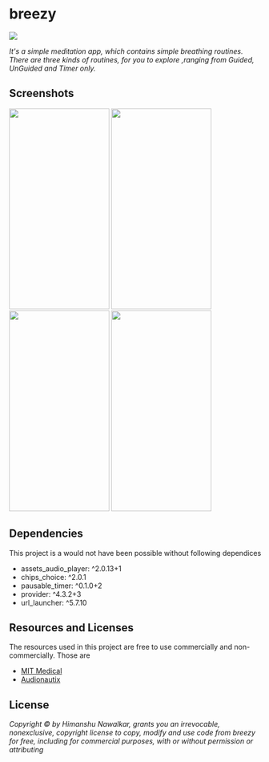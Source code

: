 # breezy
![](https://drive.google.com/uc?export=view&id=1Qx7hiqwS6waxVQlYYCPCWA6sBgo2Iw3Z)

*It's a simple meditation app, which contains simple breathing routines. There are three kinds of routines, for you to explore ,ranging from Guided, UnGuided and Timer only.*

## Screenshots
<img src="https://drive.google.com/uc?export=view&id=1YmGIj9d5WJUsibvussWm8ux0NNfOEM5B" width="200" height="400" /> <img src="https://drive.google.com/uc?export=view&id=1eVXltUm61kYadF5DQTVUqAPJ7IKLGCeo" width="200" height="400" /> <img src="https://drive.google.com/uc?export=view&id=1d2fngj-Yew6B77v9V-jPRgltJAZ1ntVF" width="200" height="400" /> <img src="https://drive.google.com/uc?export=view&id=1IZymQOrxRCW9edJ9IpDNVqQbuovyOb1T" width="200" height="400" />

## Dependencies

This project is a would not have been possible without following dependices
- assets_audio_player: ^2.0.13+1
- chips_choice: ^2.0.1
- pausable_timer: ^0.1.0+2
- provider: ^4.3.2+3
- url_launcher: ^5.7.10

## Resources and Licenses

The resources used in this project are free to use commercially and non-commercially. Those are
-  [MIT Medical](https://medical.mit.edu/community/sleep/resources)
-  [Audionautix](https://audionautix.com/)

## License

_Copyright © by Himanshu Nawalkar, grants you an irrevocable, nonexclusive, copyright license to copy, modify and use code from breezy for free, including for commercial purposes, with or without permission or attributing_
